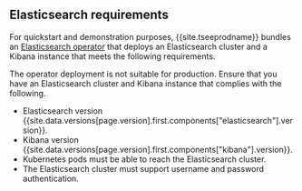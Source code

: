 ## Elasticsearch requirements

For quickstart and demonstration purposes, {{site.tseeprodname}} bundles an
[Elasticsearch operator](https://github.com/upmc-enterprises/elasticsearch-operator) that deploys an Elasticsearch cluster
and a Kibana instance that meets the following requirements.

The operator deployment is not suitable for production. Ensure that you have an Elasticsearch
cluster and Kibana instance that complies with the following.

- Elasticsearch version {{site.data.versions[page.version].first.components["elasticsearch"].version}}.
- Kibana version {{site.data.versions[page.version].first.components["kibana"].version}}.
- Kubernetes pods must be able to reach the Elasticsearch cluster.
- The Elasticsearch cluster must support username and password authentication.
